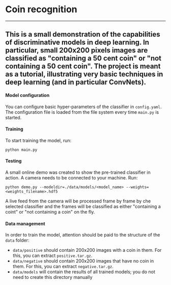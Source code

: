 # Coin recognition
---
This is a small demonstration of the capabilities of discriminative models in deep learning. In particular, small 200x200 pixels images are classified as "containing a 50 cent coin" or "not containing a 50 cent coin". The project is meant as a tutorial, illustrating very basic techniques in deep learning (and in particular ConvNets).
---

#### Model configuration
You can configure basic hyper-parameters of the classifier in `config.yaml`. The configuration file is loaded from the file system every time `main.py` is started.

#### Training
To start training the model, run:

```
python main.py
```

#### Testing
A small online demo was created to show the pre-trained classifier in action. A camera needs to be connected to your machine. Run:

```
python demo.py --modeldir=./data/models/<model_name> --weights=<weights_filename>.hdf5
```

A live feed from the camera will be processed frame by frame by che selected classifier and the frames will be classified as either "containing a coint" or "not containing a coin" on the fly.

#### Data management
In order to train the model, attention should be paid to the structure of the `data` folder:

* `data/positive` should contain 200x200 images with a coin in them. For this, you can extract `positive.tar.gz`.
* `data/negative` should contain 200x200 images that have no coin in them. For this, you can extract `negative.tar.gz`.
* `data/models` will contain the results of all trained models; you do not need to create this directory manually


